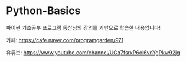 # Python-Basics
파이썬 기초공부
프로그램 동산님의 강의를 기반으로 학습한 내용입니다!

카페: https://cafe.naver.com/programgarden/971

유튜브: https://www.youtube.com/channel/UCq7fsrxP6oi6vnYgPkw92jg

